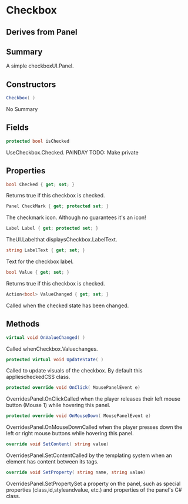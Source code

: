 # Checkbox

## Derives from Panel

## Summary

A simple checkboxUI.Panel.
## Constructors

```c#
Checkbox( ) 
```
No Summary
## Fields

```c#
protected bool isChecked
```
UseCheckbox.Checked.
PAINDAY TODO: Make private
## Properties

```c#
bool Checked { get; set; } 
```
Returns true if this checkbox is checked.
```c#
Panel CheckMark { get; protected set; } 
```
The checkmark icon. Although no guarantees it's an icon!
```c#
Label Label { get; protected set; } 
```
TheUI.Labelthat displaysCheckbox.LabelText.
```c#
string LabelText { get; set; } 
```
Text for the checkbox label.
```c#
bool Value { get; set; } 
```
Returns true if this checkbox is checked.
```c#
Action<bool> ValueChanged { get; set; } 
```
Called when the checked state has been changed.
## Methods

```c#
virtual void OnValueChanged( ) 
```
Called whenCheckbox.Valuechanges.
```c#
protected virtual void UpdateState( ) 
```
Called to update visuals of the checkbox. By default this appliescheckedCSS class.
```c#
protected override void OnClick( MousePanelEvent e) 
```
OverridesPanel.OnClickCalled when the player releases their left mouse button (Mouse 1) while hovering this panel.
```c#
protected override void OnMouseDown( MousePanelEvent e) 
```
OverridesPanel.OnMouseDownCalled when the player presses down the left or right mouse buttons while hovering this panel.
```c#
override void SetContent( string value) 
```
OverridesPanel.SetContentCalled by the templating system when an element has content between its tags.
```c#
override void SetProperty( string name, string value) 
```
OverridesPanel.SetPropertySet a property on the panel, such as special properties (class,id,styleandvalue, etc.) and properties of the panel's C# class.
